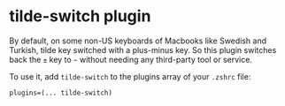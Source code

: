 # tilde-switch plugin

By default, on some non-US keyboards of Macbooks like Swedish and Turkish, tilde key switched with a plus-minus key. So this plugin switches back the `±` key to `~` without needing any third-party tool or service.

To use it, add `tilde-switch` to the plugins array of your `.zshrc` file:
```
plugins=(... tilde-switch)
```

